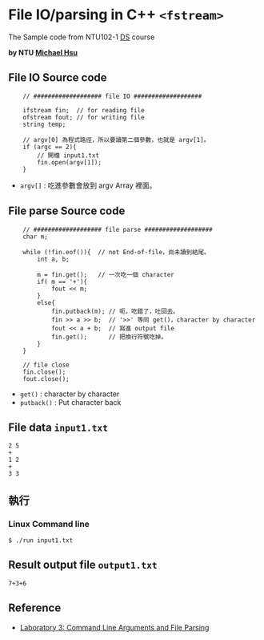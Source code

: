 # File IO/parsing in C++ `<fstream>`

The Sample code from NTU102-1 [DS](https://ceiba.ntu.edu.tw/course/a5436b/index.htm) course

**by NTU [Michael Hsu](http://michaelhsu.tw/ "blog")**

## File IO Source code

```
    // ################### file IO ###################

    ifstream fin;  // for reading file 
    ofstream fout; // for writing file 
    string temp; 
    
    // argv[0] 為程式路徑，所以要讀第二個參數，也就是 argv[1]。
    if (argc == 2){  
        // 開檔 input1.txt
        fin.open(argv[1]); 
    }
```

- `argv[]` : 吃進參數會放到 argv Array 裡面。

## File parse Source code

```
    // ################### file parse ###################
    char m;

    while (!fin.eof()){  //­ not End-of-file，尚未讀到結尾。
        int a, b;

        m = fin.get();   // 一次吃一個 character
        if( m == '+'){
            fout << m;
        }
        else{
            fin.putback(m); // 呃，吃錯了，吐回去。
            fin >> a >> b;  // '>>' 等同 get()，character by character
            fout << a + b;  // 寫進 output file
            fin.get();      // 把換行符號吃掉。
        }
    }

    // file close
    fin.close();
    fout.close(); 
```

- `get()`     : character by character
- `putback()` : Put character back

## File data `input1.txt`

```
2 5
+
1 2
+
3 3
```


## 執行
### Linux Command line

```
$ ./run input1.txt
```

## Result output file `output1.txt`

```
7+3+6
```

## Reference
- [Laboratory 3: Command Line Arguments and File Parsing](http://www.site.uottawa.ca/~lucia/courses/2131-05/labs/Lab3/)